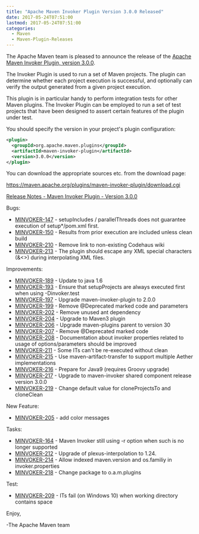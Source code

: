 ```yaml
---
title: "Apache Maven Invoker Plugin Version 3.0.0 Released"
date: 2017-05-24T07:51:00
lastmod: 2017-05-24T07:51:00
categories:
  - Maven
  - Maven-Plugin-Releases
---
```

The Apache Maven team is pleased to announce the release of the 
[Apache Maven Invoker Plugin, version 3.0.0](https://maven.apache.org/plugins/maven-invoker-plugin/).

The Invoker Plugin is used to run a set of Maven projects. The plugin can
determine whether each project execution is successful, and optionally can
verify the output generated from a given project execution.

This plugin is in particular handy to perform integration tests for other Maven
plugins. The Invoker Plugin can be employed to run a set of test projects that
have been designed to assert certain features of the plugin under test.

You should specify the version in your project's plugin configuration:

```xml
<plugin>
  <groupId>org.apache.maven.plugins</groupId>
  <artifactId>maven-invoker-plugin</artifactId>
  <version>3.0.0</version>
</plugin>
```


You can download the appropriate sources etc. from the download page:

https://maven.apache.org/plugins/maven-invoker-plugin/download.cgi

<!-- more -->

[Release Notes - Maven Invoker Plugin - Version 3.0.0](https://issues.apache.org/jira/secure/ReleaseNote.jspa?projectId=12317525&version=12330827)

Bugs:

 * [MINVOKER-147](https://issues.apache.org/jira/browse/MINVOKER-147) - setupIncludes / parallelThreads does not guarantee execution of setup*/pom.xml first.
 * [MINVOKER-150](https://issues.apache.org/jira/browse/MINVOKER-150) - Results from prior execution are included unless clean build
 * [MINVOKER-210](https://issues.apache.org/jira/browse/MINVOKER-210) - Remove link to non-existing Codehaus wiki
 * [MINVOKER-213](https://issues.apache.org/jira/browse/MINVOKER-213) - The plugin should escape any XML special characters (&<>) during interpolating XML files.

Improvements:

 * [MINVOKER-189](https://issues.apache.org/jira/browse/MINVOKER-189) - Update to java 1.6
 * [MINVOKER-193](https://issues.apache.org/jira/browse/MINVOKER-193) - Ensure that setupProjects are always executed first when using -Dinvoker.test
 * [MINVOKER-197](https://issues.apache.org/jira/browse/MINVOKER-197) - Upgrade maven-invoker-plugin to 2.0.0
 * [MINVOKER-199](https://issues.apache.org/jira/browse/MINVOKER-199) - Remove @Deprecated marked code and parameters
 * [MINVOKER-202](https://issues.apache.org/jira/browse/MINVOKER-202) - Remove unused ant dependency
 * [MINVOKER-204](https://issues.apache.org/jira/browse/MINVOKER-204) - Upgrade to Maven3 plugin
 * [MINVOKER-206](https://issues.apache.org/jira/browse/MINVOKER-206) - Upgrade maven-plugins parent to version 30
 * [MINVOKER-207](https://issues.apache.org/jira/browse/MINVOKER-207) - Remove @Deprecated marked code
 * [MINVOKER-208](https://issues.apache.org/jira/browse/MINVOKER-208) - Documentation about invoker properties related to usage of options/parameters should be improved
 * [MINVOKER-211](https://issues.apache.org/jira/browse/MINVOKER-211) - Some ITs can't be re-executed without clean
 * [MINVOKER-215](https://issues.apache.org/jira/browse/MINVOKER-215) - Use maven-artifact-transfer to support multiple Aether implementations
 * [MINVOKER-216](https://issues.apache.org/jira/browse/MINVOKER-216) - Prepare for Java9 (requires Groovy upgrade)
 * [MINVOKER-217](https://issues.apache.org/jira/browse/MINVOKER-217) - Upgrade to maven-invoker shared component release version 3.0.0
 * [MINVOKER-219](https://issues.apache.org/jira/browse/MINVOKER-219) - Change default value for cloneProjectsTo and cloneClean

New Feature:

 * [MINVOKER-205](https://issues.apache.org/jira/browse/MINVOKER-205) - add color messages

Tasks:

 * [MINVOKER-164](https://issues.apache.org/jira/browse/MINVOKER-164) - Maven Invoker still using -r option when such is no longer supported
 * [MINVOKER-212](https://issues.apache.org/jira/browse/MINVOKER-212) - Upgrade of plexus-interpolation to 1.24.
 * [MINVOKER-214](https://issues.apache.org/jira/browse/MINVOKER-214) - Allow indexed maven.version and os.familiy in invoker.properties
 * [MINVOKER-218](https://issues.apache.org/jira/browse/MINVOKER-218) - Change package to o.a.m.plugins

Test:

 * [MINVOKER-209](https://issues.apache.org/jira/browse/MINVOKER-209) - ITs fail (on Windows 10) when working directory contains space

Enjoy,

-The Apache Maven team
